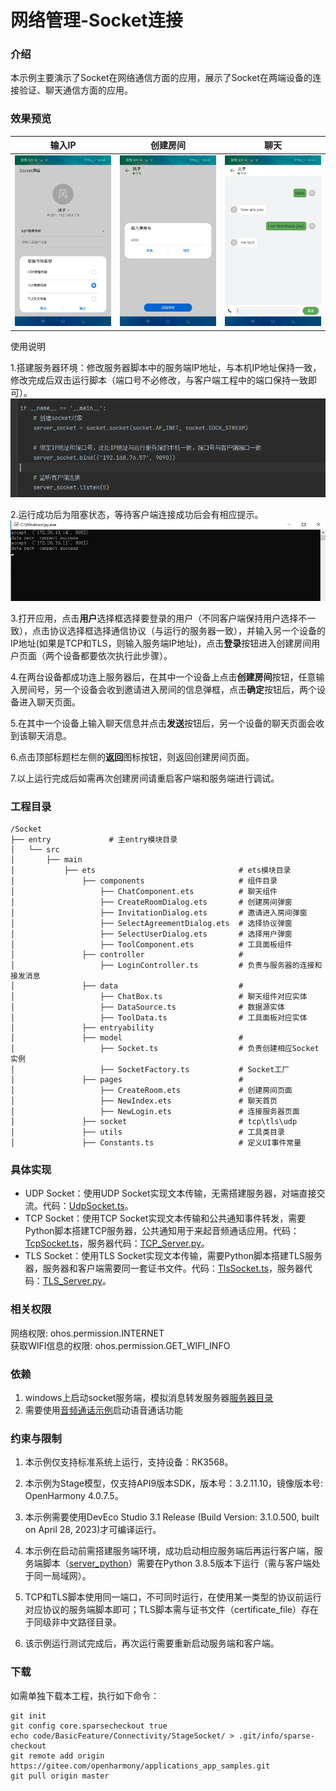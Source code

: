 # 网络管理-Socket连接

### 介绍

本示例主要演示了Socket在网络通信方面的应用，展示了Socket在两端设备的连接验证、聊天通信方面的应用。

### 效果预览
| 输入IP | 创建房间 | 聊天  |
|------------------------------------|-----------------------------------------|-----------------------------------|
| ![](screenshots/devices/input.png) | ![](screenshots/devices/createRoom.png) | ![](screenshots/devices/chat.png) |

使用说明

1.搭建服务器环境：修改服务器脚本中的服务端IP地址，与本机IP地址保持一致，修改完成后双击运行脚本（端口号不必修改，与客户端工程中的端口保持一致即可）。  
![server.png](screenshots/devices/modifyIp.png)

2.运行成功后为阻塞状态，等待客户端连接成功后会有相应提示。  
![server.png](screenshots/devices/server.png)

3.打开应用，点击**用户**选择框选择要登录的用户（不同客户端保持用户选择不一致），点击协议选择框选择通信协议（与运行的服务器一致），并输入另一个设备的IP地址(如果是TCP和TLS，则输入服务端IP地址)，点击**登录**按钮进入创建房间用户页面（两个设备都要依次执行此步骤）。

4.在两台设备都成功连上服务器后，在其中一个设备上点击**创建房间**按钮，任意输入房间号，另一个设备会收到邀请进入房间的信息弹框，点击**确定**按钮后，两个设备进入聊天页面。

5.在其中一个设备上输入聊天信息并点击**发送**按钮后，另一个设备的聊天页面会收到该聊天消息。

6.点击顶部标题栏左侧的**返回**图标按钮，则返回创建房间页面。

7.以上运行完成后如需再次创建房间请重启客户端和服务端进行调试。

### 工程目录

```
/Socket
├── entry             # 主entry模块目录
│   └── src
│       ├── main
│           ├── ets                                # ets模块目录
│               ├── components                     # 组件目录
│                   ├── ChatComponent.ets          # 聊天组件
│                   ├── CreateRoomDialog.ets       # 创建房间弹窗
│                   ├── InvitationDialog.ets       # 邀请进入房间弹窗
│                   ├── SelectAgreementDialog.ets  # 选择协议弹窗
│                   ├── SelectUserDialog.ets       # 选择用户弹窗
│                   ├── ToolComponent.ets          # 工具面板组件
│               ├── controller                     # 
│                   ├── LoginController.ts         # 负责与服务器的连接和接发消息
│               ├── data                           # 
│                   ├── ChatBox.ts                 # 聊天组件对应实体
│                   ├── DataSource.ts              # 数据源实体
│                   ├── ToolData.ts                # 工具面板对应实体
│               ├── entryability                
│               ├── model                          #  
│                   ├── Socket.ts                  # 负责创建相应Socket实例
│                   ├── SocketFactory.ts           # Socket工厂
│               ├── pages                          # 
│                   ├── CreateRoom.ets             # 创建房间页面
│                   ├── NewIndex.ets               # 聊天首页
│                   ├── NewLogin.ets               # 连接服务器页面
│               ├── socket                         # tcp\tls\udp
│               ├── utils                          # 工具类目录
│               ├── Constants.ts                   # 定义UI事件常量
```

### 具体实现

- UDP Socket：使用UDP Socket实现文本传输，无需搭建服务器，对端直接交流。代码：[UdpSocket.ts](entry%2Fsrc%2Fmain%2Fets%2Fsocket%2FUdpSocket.ts)。  
- TCP Socket：使用TCP Socket实现文本传输和公共通知事件转发，需要Python脚本搭建TCP服务器，公共通知用于来起音频通话应用。代码：[TcpSocket.ts](entry%2Fsrc%2Fmain%2Fets%2Fsocket%2FTcpSocket.ts)，服务器代码：[TCP_Server.py](server_python%2FTCP_Server.py)。  
- TLS Socket：使用TLS Socket实现文本传输，需要Python脚本搭建TLS服务器，服务器和客户端需要同一套证书文件。代码：[TlsSocket.ts](entry%2Fsrc%2Fmain%2Fets%2Fsocket%2FTlsSocket.ts)，服务器代码：[TLS_Server.py](server_python%2FTLS_Server.py)。

### 相关权限

网络权限: ohos.permission.INTERNET  
获取WIFI信息的权限: ohos.permission.GET_WIFI_INFO

### 依赖

1. windows上启动socket服务端，模拟消息转发服务器[服务器目录](./server_python)
2. 需要使用[音频通话示例](https://gitee.com/openharmony/applications_app_samples/tree/master/code/BasicFeature/Media/VoiceCallDemo)启动语音通话功能

### 约束与限制

1. 本示例仅支持标准系统上运行，支持设备：RK3568。

2. 本示例为Stage模型，仅支持API9版本SDK，版本号：3.2.11.10，镜像版本号: OpenHarmony 4.0.7.5。

3. 本示例需要使用DevEco Studio 3.1 Release (Build Version: 3.1.0.500, built on April 28, 2023)才可编译运行。

4. 本示例在启动前需搭建服务端环境，成功启动相应服务端后再运行客户端，服务端脚本（[server_python](server_python)）需要在Python 3.8.5版本下运行（需与客户端处于同一局域网）。

5. TCP和TLS脚本使用同一端口，不可同时运行，在使用某一类型的协议前运行对应协议的服务端脚本即可；TLS脚本需与证书文件（certificate_file）存在于同级非中文路径目录。

6. 该示例运行测试完成后，再次运行需要重新启动服务端和客户端。

### 下载

如需单独下载本工程，执行如下命令：

```
git init
git config core.sparsecheckout true
echo code/BasicFeature/Connectivity/StageSocket/ > .git/info/sparse-checkout
git remote add origin https://gitee.com/openharmony/applications_app_samples.git
git pull origin master
```